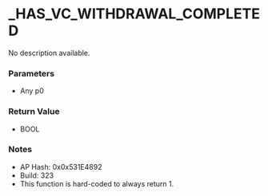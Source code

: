 # _HAS_VC_WITHDRAWAL_COMPLETED

No description available.

### Parameters
* Any p0

### Return Value
* BOOL

### Notes
* AP Hash: 0x0x531E4892
* Build: 323
* This function is hard-coded to always return 1.

